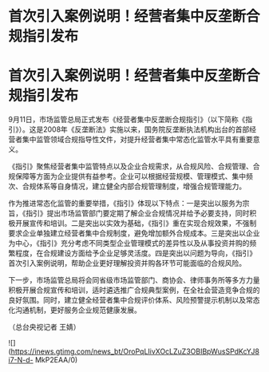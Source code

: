 # 首次引入案例说明！经营者集中反垄断合规指引发布

# 首次引入案例说明！经营者集中反垄断合规指引发布

9月11日，市场监管总局正式发布《经营者集中反垄断合规指引》（以下简称《指引》）。这是2008年《反垄断法》实施以来，国务院反垄断执法机构出台的首部经营者集中监管领域合规指导性文件，对提升经营者集中常态化监管水平具有重要意义。

《指引》聚焦经营者集中监管特点以及企业合规需求，从合规风险、合规管理、合规保障等方面为企业提供有益参考。企业可以根据经营规模、管理模式、集中频次、合规体系等自身情况，建立健全内部合规管理制度，增强合规管理能力。

作为推进常态化监管的重要举措，《指引》体现以下特点：一是突出以服务为宗旨，《指引》提出市场监管部门要定期了解企业合规情况并给予必要支持，同时积极开展宣传和培训。二是突出以实效为基础，《指引》重在实现合规效果，不强制要求企业单独建立经营者集中合规制度，避免增加额外合规成本。三是突出以企业为中心，《指引》充分考虑不同类型企业管理模式的差异性以及从事投资并购的频繁程度，在合规建设方面给予企业足够灵活度。四是突出以问题为导向，《指引》首次引入案例说明，帮助企业更好理解投资并购各环节可能面临的合规风险。

下一步，市场监管总局将会同省级市场监管部门、商协会、律师事务所等多方力量积极开展合规宣传和培训，适时遴选推广合规典型案例，在全社会营造竞争合规的良好氛围。同时，建立健全经营者集中合规评价体系、风险预警提示机制以及常态化沟通机制，更好服务企业规范健康发展。

（总台央视记者 王婧）

![](https://inews.gtimg.com/news_bt/OroPqLIivXOcLZuZ3OBIBpWusSPdKcYJ8i7-N-d-
MkP2EAA/0)

